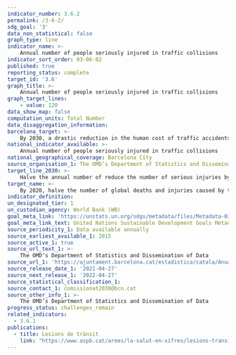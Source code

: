 ```yaml
---
indicator_number: 3.6.2
permalink: /3-6-2/
sdg_goal: '3'
data_non_statistical: false
graph_type: line
indicator_name: >-
    Annual number of people seriously injured in traffic collisions
indicator_sort_order: 03-06-02
published: true
reporting_status: complete
target_id: '3.6'
graph_title: >-
    Annual number of people seriously injured in traffic collisions
graph_target_lines:
    - value: 120
data_show_map: false
computation_units: Total Number
data_disaggregation_information: 
barcelona_target: >-
    By 2030, a drastic reduction in the human cost of traffic accidents
national_indicator_available: >-
    Annual number of people seriously injured in traffic collisions
national_geographical_coverage: Barcelona City 
source_organisation_1: The OMD’s Department of Statistics and Dissemination of Data 
target_line_2030: >-
    Halve the annual number of reduce the number of serious injuries by 40% compared to the figures for 2015: Less than 120
target_name: >-
    By 2020, halve the number of global deaths and injuries caused by traffic accidents
indicator_definition:
un_designated_tier: 1
un_custodian_agency: World Bank (WB)
goal_meta_link: 'https://unstats.un.org/sdgs/metadata/files/Metadata-03-06-01.pdf'
goal_meta_link_text: United Nations Sustainable Development Goals Metadata (pdf 894kB)
source_periodicity_1: Data available annually
source_earliest_available_1: 2015
source_active_1: true
source_url_text_1: >-
    The OMD’s Department of Statistics and Dissemination of Data
source_url_1: 'https://ajuntament.barcelona.cat/estadistica/catala/Anuaris/Anuaris/index.htm'
source_release_date_1: '2021-04-27'
source_next_release_1: '2022-04-27'
source_statistical_classification_1: 
source_contact_1: comissionat2030@bcn.cat
source_other_info_1: >-
    The OMD’s Department of Statistics and Dissemination of Data
progress_status: challenges_remain 
related_indicators: 
  - 3.6.1
publications:
  - title: Lesions de trànsit
    link: "https://www.aspb.cat/arees/la-salut-en-xifres/lesions-transit/"
---
```

